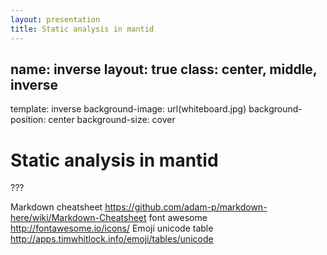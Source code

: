 ```yaml
---
layout: presentation
title: Static analysis in mantid
---
```


name: inverse
layout: true
class: center, middle, inverse
---
template: inverse
background-image: url(whiteboard.jpg)
background-position: center
background-size: cover

# Static analysis in mantid

???

Markdown cheatsheet https://github.com/adam-p/markdown-here/wiki/Markdown-Cheatsheet
font awesome        http://fontawesome.io/icons/
Emoji unicode table http://apps.timwhitlock.info/emoji/tables/unicode

